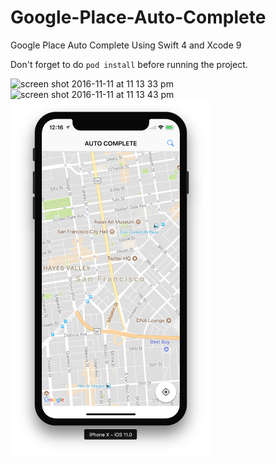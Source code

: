# Google-Place-Auto-Complete


Google Place Auto Complete Using Swift 4 and Xcode 9


Don't forget to do `pod install` before running the project.



<img width="323" alt="screen shot 2016-11-11 at 11 13 33 pm" src="https://cloud.githubusercontent.com/assets/1490342/20221600/8bddea5c-a864-11e6-987b-5078854e5292.png">
<img width="321" alt="screen shot 2016-11-11 at 11 13 43 pm" src="https://cloud.githubusercontent.com/assets/1490342/20221599/8bdc5b60-a864-11e6-9f6d-8907ad1d96e2.png">
<img width="321" alt="iPhone X screenshot" src="iPhone X screenshot.png">

